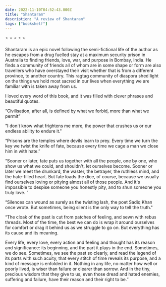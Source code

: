 ```yaml
---    
date: 2022-11-10T04:52:43.000Z
title: "Shantaram"
description: "A review of Shantaram"
tags: ["bookshelf"]
---   
```

⭐ ⭐ ⭐ ⭐ ⭐ 

Shantaram is an epic novel following the semi-fictional life of the author as he escapes from a drug fuelled stay at a maximum security prison in Australia to finding friends, love, war, and purpose in Bombay, India. He finds a community of friends all of whom are in some shape or form are also travellers who have overstayed their visit whether that is from a different province, to another country. This ragtag community of diaspora shed light on the things we hold most sacred in our lives when everything we are familiar with is taken away from us.

I loved every word of this book, and it was filled with clever phrases and beautiful quotes.

“Civilisation, after all, is defined by what we forbid, more than what we permit” 

"I don't know what frightens me more, the power that crushes us or our endless ability to endure it."

“Prisons are the temples where devils learn to prey. Every time we turn the key we twist the knife of fate, because every time we cage a man we close him in with hate.”

“Sooner or later, fate puts us together with all the people, one by one, who show us what we could, and shouldn't, let ourselves become. Sooner or later we meet the drunkard, the waster, the betrayer, the ruthless mind, and the hate-filled heart. But fate loads the dice, of course, because we usually find ourselves loving or pitying almost all of those people. And it's impossible to despise someone you honestly pity, and to shun someone you truly love. ”

“Silences can wound as surely as the twisting lash, the poet Sadiq Khan once wrote. But sometimes, being silent is the only way to tell the truth."

“The cloak of the past is cut from patches of feeling, and sewn with rebus threads. Most of the time, the best we can do is wrap it around ourselves for comfort or drag it behind us as we struggle to go on. But everything has its cause and its meaning. 

Every life, every love, every action and feeling and thought has its reason and significance: its beginning, and the part it plays in the end. Sometimes, we do see. Sometimes, we see the past so clearly, and read the legend of its parts with such acuity, that every stitch of time reveals its purpose, and a kind of message is enfolded in it. Nothing in any life, no matter how well or poorly lived, is wiser than failure or clearer than sorrow. And in the tiny, precious wisdom that they give to us, even those dread and hated enemies, suffering and failure, have their reason and their right to be.”